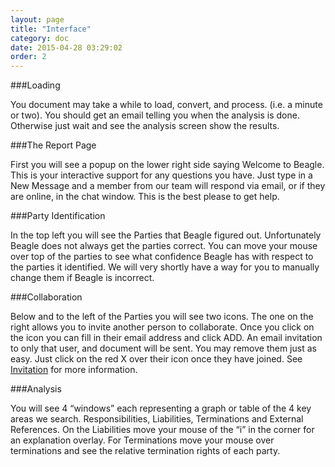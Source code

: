 ```yaml
---
layout: page
title: "Interface"
category: doc
date: 2015-04-28 03:29:02
order: 2
---
```


###Loading

You document may take a while to load, convert, and process.  (i.e. a minute or two).  You should get an email telling you when the analysis is done.  Otherwise just wait and see the analysis screen show the results.

###The Report Page

First you will see a popup on the lower right side saying Welcome to Beagle.  This is your interactive support for any questions you have.  Just type in a New Message and a member from our team will respond via email, or if they are online, in the chat window.  This is the best please to get help.  

###Party Identification

In the top left you will see the Parties that Beagle figured out.  Unfortunately Beagle does not always get the parties correct.    You can move your mouse over top of the parties to see what confidence Beagle has with respect to the parties it identified.  We will very shortly have a way for you to manually change them if Beagle is incorrect.

###Collaboration

Below and to the left of the Parties you will see two icons.  The one on the right allows you to invite another person to collaborate.  Once you click on the icon you can fill in their email address and click ADD.  An email invitation to only that user, and document will be sent.  You may remove them just as easy.  Just click on the red X over their icon once they have joined. See [Invitation](./doc/invitation.html) for more information.

###Analysis

You will see 4 “windows” each representing a graph or table of the 4 key areas we search.  Responsibilities, Liabilities, Terminations and External References.  On the Liabilities move your mouse of the “i” in the corner for an explanation overlay.  For Terminations move your mouse over terminations and see the relative termination rights of each party.
